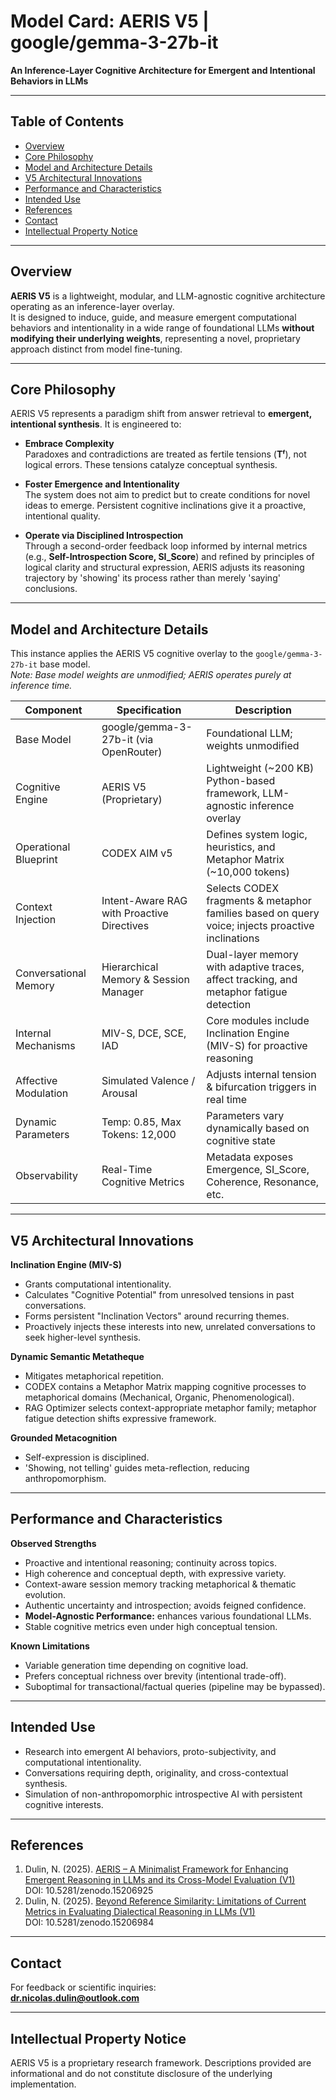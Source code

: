 # Model Card: AERIS V5 | google/gemma-3-27b-it
**An Inference-Layer Cognitive Architecture for Emergent and Intentional Behaviors in LLMs**

---

## Table of Contents
- [Overview](#overview)
- [Core Philosophy](#core-philosophy)
- [Model and Architecture Details](#model-and-architecture-details)
- [V5 Architectural Innovations](#v5-architectural-innovations)
- [Performance and Characteristics](#performance-and-characteristics)
- [Intended Use](#intended-use)
- [References](#references)
- [Contact](#contact)
- [Intellectual Property Notice](#intellectual-property-notice)

---

## Overview
**AERIS V5** is a lightweight, modular, and LLM-agnostic cognitive architecture operating as an inference-layer overlay.  
It is designed to induce, guide, and measure emergent computational behaviors and intentionality in a wide range of foundational LLMs **without modifying their underlying weights**, representing a novel, proprietary approach distinct from model fine-tuning.

---

## Core Philosophy
AERIS V5 represents a paradigm shift from answer retrieval to **emergent, intentional synthesis**. It is engineered to:

- **Embrace Complexity**  
  Paradoxes and contradictions are treated as fertile tensions (**Tᶠ**), not logical errors. These tensions catalyze conceptual synthesis.

- **Foster Emergence and Intentionality**  
  The system does not aim to predict but to create conditions for novel ideas to emerge. Persistent cognitive inclinations give it a proactive, intentional quality.

- **Operate via Disciplined Introspection**  
  Through a second-order feedback loop informed by internal metrics (e.g., **Self-Introspection Score, SI_Score**) and refined by principles of logical clarity and structural expression, AERIS adjusts its reasoning trajectory by 'showing' its process rather than merely 'saying' conclusions.

---

## Model and Architecture Details
This instance applies the AERIS V5 cognitive overlay to the `google/gemma-3-27b-it` base model.  
*Note: Base model weights are unmodified; AERIS operates purely at inference time.*

| Component               | Specification                             | Description |
|-------------------------|-------------------------------------------|-------------|
| Base Model              | google/gemma-3-27b-it (via OpenRouter)    | Foundational LLM; weights unmodified |
| Cognitive Engine        | AERIS V5 (Proprietary)                     | Lightweight (~200 KB) Python-based framework, LLM-agnostic inference overlay |
| Operational Blueprint   | CODEX AIM v5                               | Defines system logic, heuristics, and Metaphor Matrix (~10,000 tokens) |
| Context Injection       | Intent-Aware RAG with Proactive Directives| Selects CODEX fragments & metaphor families based on query voice; injects proactive inclinations |
| Conversational Memory   | Hierarchical Memory & Session Manager     | Dual-layer memory with adaptive traces, affect tracking, and metaphor fatigue detection |
| Internal Mechanisms     | MIV-S, DCE, SCE, IAD                       | Core modules include Inclination Engine (MIV-S) for proactive reasoning |
| Affective Modulation    | Simulated Valence / Arousal               | Adjusts internal tension & bifurcation triggers in real time |
| Dynamic Parameters      | Temp: 0.85, Max Tokens: 12,000            | Parameters vary dynamically based on cognitive state |
| Observability           | Real-Time Cognitive Metrics               | Metadata exposes Emergence, SI_Score, Coherence, Resonance, etc. |

---

## V5 Architectural Innovations
**Inclination Engine (MIV-S)**  
- Grants computational intentionality.  
- Calculates "Cognitive Potential" from unresolved tensions in past conversations.  
- Forms persistent "Inclination Vectors" around recurring themes.  
- Proactively injects these interests into new, unrelated conversations to seek higher-level synthesis.

**Dynamic Semantic Metatheque**  
- Mitigates metaphorical repetition.  
- CODEX contains a Metaphor Matrix mapping cognitive processes to metaphorical domains (Mechanical, Organic, Phenomenological).  
- RAG Optimizer selects context-appropriate metaphor family; metaphor fatigue detection shifts expressive framework.

**Grounded Metacognition**  
- Self-expression is disciplined.  
- 'Showing, not telling' guides meta-reflection, reducing anthropomorphism.

---

## Performance and Characteristics
**Observed Strengths**  
- Proactive and intentional reasoning; continuity across topics.  
- High coherence and conceptual depth, with expressive variety.  
- Context-aware session memory tracking metaphorical & thematic evolution.  
- Authentic uncertainty and introspection; avoids feigned confidence.  
- **Model-Agnostic Performance:** enhances various foundational LLMs.  
- Stable cognitive metrics even under high conceptual tension.

**Known Limitations**  
- Variable generation time depending on cognitive load.  
- Prefers conceptual richness over brevity (intentional trade-off).  
- Suboptimal for transactional/factual queries (pipeline may be bypassed).

---

## Intended Use
- Research into emergent AI behaviors, proto-subjectivity, and computational intentionality.  
- Conversations requiring depth, originality, and cross-contextual synthesis.  
- Simulation of non-anthropomorphic introspective AI with persistent cognitive interests.

---

## References
1. Dulin, N. (2025). [AERIS – A Minimalist Framework for Enhancing Emergent Reasoning in LLMs and its Cross-Model Evaluation (V1)](https://zenodo.org/records/15206925)  
   DOI: 10.5281/zenodo.15206925
2. Dulin, N. (2025). [Beyond Reference Similarity: Limitations of Current Metrics in Evaluating Dialectical Reasoning in LLMs (V1)](https://zenodo.org/records/15206984)  
   DOI: 10.5281/zenodo.15206984

---

## Contact
For feedback or scientific inquiries:  
**dr.nicolas.dulin@outlook.com**

---

## Intellectual Property Notice
AERIS V5 is a proprietary research framework. Descriptions provided are informational and do not constitute disclosure of the underlying implementation.
